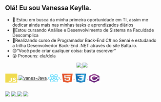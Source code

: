 ## Olá! Eu sou Vanessa Keylla.

- 🔭 Estou em busca da minha primeira oportunidade em TI, assim me dedicar ainda mais nas minhas tasks e aprendizados diários
- 📖Estou cursando Análise e Desenvolvimento de Sistema na Faculdade Descomplica
- 📙Realizando curso de Programador Back-End C# no Senai e estudando a trilha Desenvolvedor Back-End .NET através do site Balta.io.
- 😊“Você pode criar qualquer coisa: basta escrever”
- 😝 Pronouns: ela/dela

<div align="center">
  <a href="https://github.com/vanessakeylla33">
  <img height="180em" src="https://github-readme-stats.vercel.app/api?username=vanessakeylla33&show_icons=true&theme=radical&include_all_commits=true&count_private=true"/>
  <img height="180em" src="https://github-readme-stats.vercel.app/api/top-langs/?username=vanessakeylla33&layout=compact&langs_count=7&theme=radical"/>
</div>
  
  <div style="display: inline_block"><br>
  <img align="center" alt="vanes-Js" height="30" width="40" src="https://raw.githubusercontent.com/devicons/devicon/master/icons/javascript/javascript-plain.svg">
  <img align="center" alt="vanes-Java" height="30" width="40" src="https://cdn.jsdelivr.net/gh/devicons/devicon/icons/java/java-original-wordmark.svg">
  <img align="center" alt="vanes-React" height="30" width="40" src="https://raw.githubusercontent.com/devicons/devicon/master/icons/react/react-original.svg">
  <img align="center" alt="vanes-HTML" height="30" width="40" src="https://raw.githubusercontent.com/devicons/devicon/master/icons/html5/html5-original.svg">
  <img align="center" alt="vanes-CSS" height="30" width="40" src="https://raw.githubusercontent.com/devicons/devicon/master/icons/css3/css3-original.svg">
  <img align="center" alt="vanes-Csharp" height="30" width="40" src="https://raw.githubusercontent.com/devicons/devicon/master/icons/csharp/csharp-original.svg"> 
    
##    
    
   <div>
   
  <a href="https://instagram.com/vanessamarques.r?igshid=Mzc1MmZhNjY=" target="_blank"><img src="https://img.shields.io/badge/-Instagram-%23E4405F?style=for-the-badge&logo=instagram&logoColor=white" target="_blank"></a>
  </a> 
  <a href = "mailto:vanessahelaeduarda@gmail.com"><img src="https://img.shields.io/badge/-Gmail-%23333?style=for-the-badge&logo=gmail&logoColor=white" target="_blank">   </a>
  <a href="https://www.linkedin.com/in/vanessa-keylla-marques-da-rocha-5a7a23231/" target="_blank"><img src="https://img.shields.io/badge/-LinkedIn-%230077B5?style=for-the-badge&logo=linkedin&logoColor=white" target="_blank"></a>
  <a href="https://api.whatsapp.com/send?phone=5581983218020&text=Escreva%20o%20texto" target="_blank"><img src="https://img.shields.io/badge/WhatsApp-25D366?style=for-the-badge&logo=whatsapp&logoColor=white" target="_blank"></a>  
     
  </div>     
     
     
